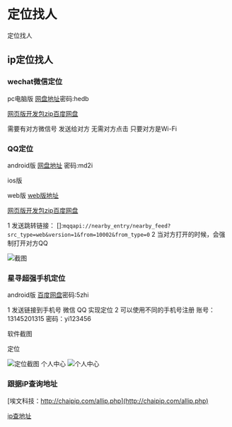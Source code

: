 # 定位找人

定位找人

## ip定位找人

### wechat微信定位

pc电脑版 [网盘地址](https://pan.baidu.com/s/1uteD2h07beFD6EFebgUv9Q)密码:hedb

[网页版开发包zip百度网盘](ding-wei-zhao-ren.md)

需要有对方微信号 发送给对方 无需对方点击 只要对方是Wi-Fi

### QQ定位

android版 [网盘地址](https://pan.baidu.com/s/1EvIcyZ5BP_2Ef2zMJn3ZJA) 密码:md2i

ios版 

web版 [web版地址](ding-wei-zhao-ren.md)

[网页版开发包zip百度网盘](ding-wei-zhao-ren.md)

1 发送跳转链接： \[\]:`mqqapi://nearby_entry/nearby_feed?src_type=web&version=1&from=10002&from_type=0` 2 当对方打开的时候，会强制打开对方QQ

![&#x622A;&#x56FE;](https://ws3.sinaimg.cn/large/006tNbRwly1fx1x7nm997j30u01hc40m.jpg)

### 星寻超强手机定位

android版 [百度网盘](https://pan.baidu.com/s/125FPSz82I-Wn_o9u3E0WBQ)密码:5zhi

1 发送链接到手机号 微信 QQ 实现定位 2 可以使用不同的手机号注册 账号：13145201315 密码：yi123456

软件截图

定位

![&#x5B9A;&#x4F4D;&#x622A;&#x56FE;](https://ws2.sinaimg.cn/large/006tNbRwly1fx1ww0v0wmj30u01hc43e.jpg) 个人中心 ![&#x4E2A;&#x4EBA;&#x4E2D;&#x5FC3;](https://ws3.sinaimg.cn/large/006tNbRwly1fx1wx0wbvqj30u01hcwg9.jpg)

### 跟据iP查询地址

[埃文科技：http://chaipip.com/allip.php](http://chaipip.com/allip.php)

[ip查地址](http://188.131.133.33/ipchadizhi/index.php)


